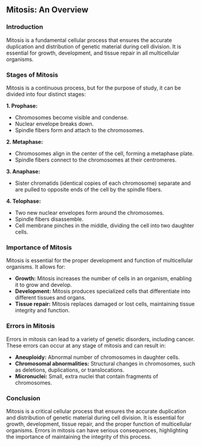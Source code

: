 ## Mitosis: An Overview

### Introduction
Mitosis is a fundamental cellular process that ensures the accurate duplication and distribution of genetic material during cell division. It is essential for growth, development, and tissue repair in all multicellular organisms.

### Stages of Mitosis
Mitosis is a continuous process, but for the purpose of study, it can be divided into four distinct stages:

**1. Prophase:**
- Chromosomes become visible and condense.
- Nuclear envelope breaks down.
- Spindle fibers form and attach to the chromosomes.

**2. Metaphase:**
- Chromosomes align in the center of the cell, forming a metaphase plate.
- Spindle fibers connect to the chromosomes at their centromeres.

**3. Anaphase:**
- Sister chromatids (identical copies of each chromosome) separate and are pulled to opposite ends of the cell by the spindle fibers.

**4. Telophase:**
- Two new nuclear envelopes form around the chromosomes.
- Spindle fibers disassemble.
- Cell membrane pinches in the middle, dividing the cell into two daughter cells.

### Importance of Mitosis
Mitosis is essential for the proper development and function of multicellular organisms. It allows for:

- **Growth:** Mitosis increases the number of cells in an organism, enabling it to grow and develop.
- **Development:** Mitosis produces specialized cells that differentiate into different tissues and organs.
- **Tissue repair:** Mitosis replaces damaged or lost cells, maintaining tissue integrity and function.

### Errors in Mitosis
Errors in mitosis can lead to a variety of genetic disorders, including cancer. These errors can occur at any stage of mitosis and can result in:

- **Aneuploidy:** Abnormal number of chromosomes in daughter cells.
- **Chromosomal abnormalities:** Structural changes in chromosomes, such as deletions, duplications, or translocations.
- **Micronuclei:** Small, extra nuclei that contain fragments of chromosomes.

### Conclusion
Mitosis is a critical cellular process that ensures the accurate duplication and distribution of genetic material during cell division. It is essential for growth, development, tissue repair, and the proper function of multicellular organisms. Errors in mitosis can have serious consequences, highlighting the importance of maintaining the integrity of this process.